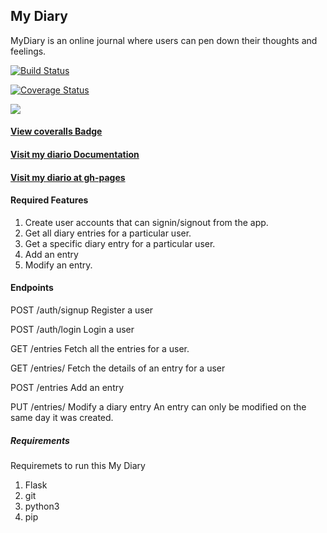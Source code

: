## My Diary 
MyDiary is an online journal where users can pen down their thoughts and feelings.

[![Build Status](https://travis-ci.org/AmosWels/My-Diary.svg?branch=database)](https://travis-ci.org/AmosWels/My-Diary)

[![Coverage Status](https://coveralls.io/repos/github/AmosWels/My-Diary/badge.svg?branch=chal4)](https://coveralls.io/github/AmosWels/My-Diary?branch=chal4)

<a href="https://codeclimate.com/github/AmosWels/My-Diary/maintainability"><img src="https://api.codeclimate.com/v1/badges/911827d24f11c39cdf13/maintainability" /></a>

#### [View coveralls Badge](https://coveralls.io/repos/github/AmosWels/My-Diary/badge.svg?branch=database)


#### [Visit my diario Documentation](https://mydiario.docs.apiary.io/#introduction/mydiario-requests-collection/get-all-users-entries-[get/entries])

#### [Visit my diario at gh-pages](https://amoswels.github.io/My-Diary/UI/)

#### Required Features
1. Create user accounts that can signin/signout from the app. 
2. Get all diary entries for a particular user.
3. Get a specific diary entry for a particular user.
4. Add an entry
5. Modify an entry.

#### Endpoints

POST /auth/signup
Register a user

POST /auth/login
Login a user

GET /entries 
Fetch all the entries for a user.

GET /entries/<entryId>
Fetch the details of an entry for a user

POST /entries
Add an entry

PUT /entries/<entryId>
Modify a diary entry
An entry can only be modified on the same day it was created.


##### Requirements
Requiremets to run this My Diary

1. Flask <framework>
2. git
3. python3
4. pip
